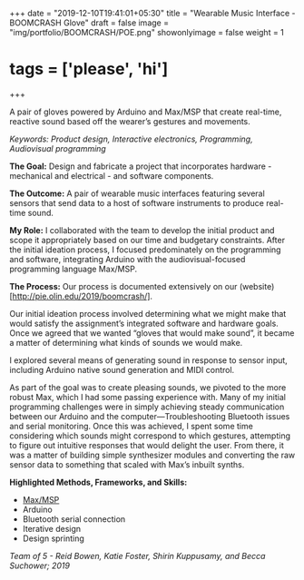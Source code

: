+++
date = "2019-12-10T19:41:01+05:30"
title = "Wearable Music Interface - BOOMCRASH Glove"
draft = false
image = "img/portfolio/BOOMCRASH/POE.png"
showonlyimage = false
weight = 1
# tags = ['please', 'hi']
+++

A pair of gloves powered by Arduino and Max/MSP that create real-time, reactive sound based off the wearer’s gestures and movements.

*Keywords: Product design, Interactive electronics, Programming, Audiovisual programming*
<!--more-->

**The Goal:** Design and fabricate a project that incorporates hardware - mechanical and electrical - and software components.

**The Outcome:** A pair of wearable music interfaces featuring several sensors that send data to a host of software instruments to produce real-time sound.

**My Role:** I collaborated with the team to develop the initial product and scope it appropriately based on our time and budgetary constraints. After the initial ideation process, I focused predominately on the programming and software, integrating Arduino with the audiovisual-focused programming language Max/MSP.

**The Process:** Our process is documented extensively on our (website)[http://pie.olin.edu/2019/boomcrash/]. 

Our initial ideation process involved determining what we might make that would satisfy the assignment’s integrated software and hardware goals. Once we agreed that we wanted “gloves that would make sound”, it became a matter of determining what kinds of sounds we would make.

I explored several means of generating sound in response to sensor input, including Arduino native sound generation and MIDI control. 

As part of the goal was to create pleasing sounds, we pivoted to the more robust Max, which I had some passing experience with. Many of my initial programming challenges were in simply achieving steady communication between our Arduino and the computer—Troubleshooting Bluetooth issues and serial monitoring. Once this was achieved, I spent some time considering which sounds might correspond to which gestures, attempting to figure out intuitive responses that would delight the user. From there, it was a matter of building simple synthesizer modules and converting the raw sensor data to something that scaled with Max’s inbuilt synths.

**Highlighted Methods, Frameworks, and Skills:**
- [Max/MSP](https://cycling74.com/)
- Arduino
- Bluetooth serial connection
- Iterative design
- Design sprinting

*Team of 5 - Reid Bowen, Katie Foster, Shirin Kuppusamy, and Becca Suchower; 2019*